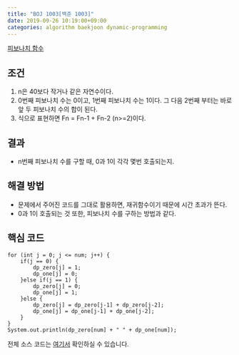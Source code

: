 ```yaml
---
title: "BOJ 1003[백준 1003]"
date: 2019-09-26 10:19:00+09:00
categories: algorithm baekjoon dynamic-programming
---
```

[피보나치 함수][url]

## 조건

1. n은 40보다 작거나 같은 자연수이다.
2. 0번째 피보나치 수는 0이고, 1번째 피보나치 수는 1이다. 그 다음 2번째 부터는 바로 앞 두 피보나치 수의 합이 된다.
3. 식으로 표현하면 Fn = Fn-1 + Fn-2 (n>=2)이다.

## 결과

- n번째 피보나치 수를 구할 때, 0과 1이 각각 몇번 호출되는지.

## 해결 방법

- 문제에서 주어진 코드를 그대로 활용하면, 재귀함수이기 때문에 시간 초과가 뜬다.
- 0과 1이 호출되는 것 또한, 피보나치 수를 구하는 방법과 같다.

## 핵심 코드

```
for (int j = 0; j <= num; j++) {
	if(j == 0) {
		dp_zero[j] = 1;
		dp_one[j] = 0;
	}else if(j == 1) {
		dp_zero[j] = 0;
		dp_one[j] = 1;
	}else {
		dp_zero[j] = dp_zero[j-1] + dp_zero[j-2];
		dp_one[j] = dp_one[j-1] + dp_one[j-2];	
	}			
}
System.out.println(dp_zero[num] + " " + dp_one[num]);
```

전체 소스 코드는 [여기서][solution] 확인하실 수 있습니다.


[url]: https://www.acmicpc.net/problem/1003
[solution]: https://github.com/ParkBeomMin/BaekJoonAlgorithm/blob/1003/src/Main.java
